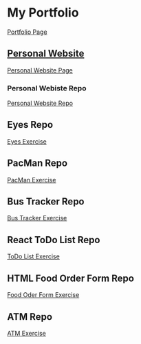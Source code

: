 # My Portfolio 
<a href="https://tennwilliams.github.io">Portfolio Page

## Personal Website
<a href="https://tennwilliams.github.io/TennilleWilliams"> Personal Website Page </a>
### Personal Webiste Repo
<a href="https://github.com/TennWilliams/TennilleWilliams"> Personal Website Repo </a>

## Eyes Repo
<a href="https://github.com/TennWilliams/Eyes"> Eyes Exercise </a>

## PacMan Repo
<a href="https://github.com/TennWilliams/PacMan"> PacMan Exercise </a>

## Bus Tracker Repo
<a href="https://github.com/TennWilliams/Bus-Tracker"> Bus Tracker Exercise </a>

## React ToDo List Repo
<a href="https://https://github.com/TennWilliams/React-ToDo-List"> ToDo List Exercise </a>

## HTML Food Order Form Repo
<a href="https://github.com/TennWilliams/HTML-Food-Order-Form"> Food Oder Form Exercise </a>

## ATM Repo
<a href="https://github.com/TennWilliams/ATM"> ATM Exercise </a>
